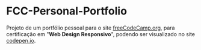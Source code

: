 # FCC-Personal-Portfolio

Projeto de um portfólio pessoal para o site [freeCodeCamp.org](https://www.freecodecamp.org/learn/responsive-web-design/responsive-web-design-projects/build-a-personal-portfolio-webpage), para certificação em "**Web Design Responsivo**", podendo ser visualizado no site [codepen.io](https://codepen.io/rsbastos/full/zYqPZpj).
